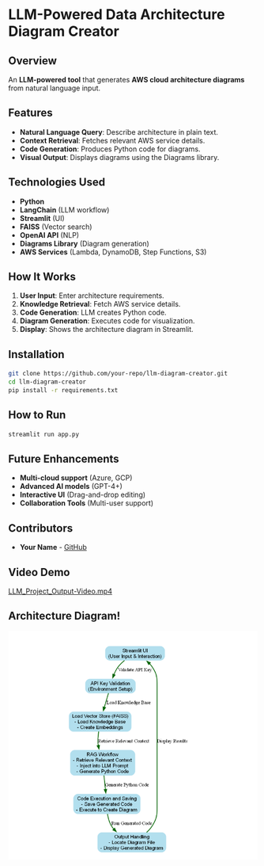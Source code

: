 # LLM-Powered Data Architecture Diagram Creator

## Overview
An **LLM-powered tool** that generates **AWS cloud architecture diagrams** from natural language input.

## Features
- **Natural Language Query**: Describe architecture in plain text.
- **Context Retrieval**: Fetches relevant AWS service details.
- **Code Generation**: Produces Python code for diagrams.
- **Visual Output**: Displays diagrams using the Diagrams library.

## Technologies Used
- **Python**
- **LangChain** (LLM workflow)
- **Streamlit** (UI)
- **FAISS** (Vector search)
- **OpenAI API** (NLP)
- **Diagrams Library** (Diagram generation)
- **AWS Services** (Lambda, DynamoDB, Step Functions, S3)

## How It Works
1. **User Input**: Enter architecture requirements.
2. **Knowledge Retrieval**: Fetch AWS service details.
3. **Code Generation**: LLM creates Python code.
4. **Diagram Generation**: Executes code for visualization.
5. **Display**: Shows the architecture diagram in Streamlit.

## Installation
```bash
git clone https://github.com/your-repo/llm-diagram-creator.git
cd llm-diagram-creator
pip install -r requirements.txt
```

## How to Run
```bash
streamlit run app.py
```

## Future Enhancements
- **Multi-cloud support** (Azure, GCP)
- **Advanced AI models** (GPT-4+)
- **Interactive UI** (Drag-and-drop editing)
- **Collaboration Tools** (Multi-user support)

## Contributors
- **Your Name** - [GitHub](https://github.com/your-profile)

## Video Demo
[LLM_Project_Output-Video.mp4](..%2FLLM_Project_Output-Video.mp4)


## Architecture Diagram!
![img_1.png](img_1.png)

